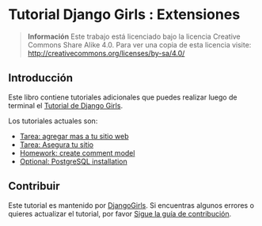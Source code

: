 # Tutorial Django Girls : Extensiones

> **Información** Este trabajo está licenciado bajo la licencia Creative Commons Share Alike 4.0. Para ver una copia de esta licencia visite:
http://creativecommons.org/licenses/by-sa/4.0/

## Introducción

Este libro contiene tutoriales adicionales que puedes realizar luego de terminal el [Tutorial de Django Girls](http://tutorial.djangogirls.org/).

Los tutoriales actuales son:
* [Tarea: agregar mas a tu sitio web](homework/README.md)
* [Tarea: Asegura tu sitio](authentication_authorization/README.md)
* [Homework: create comment model](homework_create_more_models/README.md)
* [Optional: PostgreSQL installation](optional_postgresql_installation/README.md)

## Contribuir

Este tutorial es mantenido por [DjangoGirls](http://djangogirls.org). Si encuentras algunos errores o quieres actualizar el tutorial, por favor [Sigue la guía de contribución](https://github.com/DjangoGirls/tutorial/blob/master/CONTRIBUTING.md).
